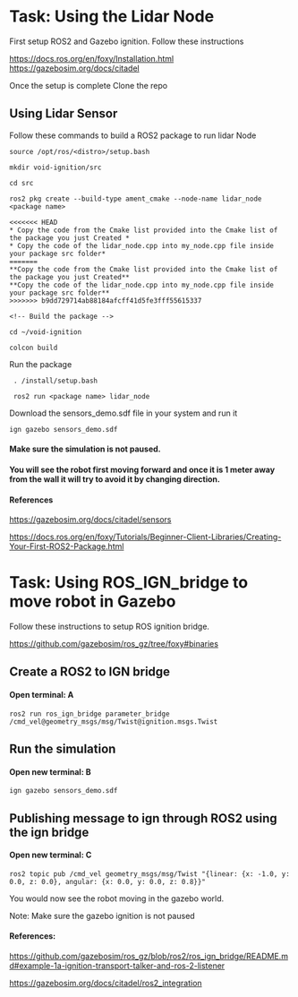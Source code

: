 # Task: Using the Lidar Node


First setup ROS2 and Gazebo ignition. Follow these instructions

https://docs.ros.org/en/foxy/Installation.html
https://gazebosim.org/docs/citadel

Once the setup is complete 
Clone the repo

## Using Lidar Sensor

Follow these commands to build a ROS2 package to run lidar Node

```
source /opt/ros/<distro>/setup.bash

mkdir void-ignition/src

cd src

ros2 pkg create --build-type ament_cmake --node-name lidar_node <package name>

<<<<<<< HEAD
* Copy the code from the Cmake list provided into the Cmake list of the package you just Created *
* Copy the code of the lidar_node.cpp into my_node.cpp file inside your package src folder* 
=======
**Copy the code from the Cmake list provided into the Cmake list of the package you just Created**
**Copy the code of the lidar_node.cpp into my_node.cpp file inside your package src folder** 
>>>>>>> b9dd729714ab88184afcff41d5fe3fff55615337

<!-- Build the package -->

cd ~/void-ignition 

colcon build

```

Run the package 

```
 . /install/setup.bash

 ros2 run <package name> lidar_node

```


Download the sensors_demo.sdf file in your system and run it

```
ign gazebo sensors_demo.sdf
```

#### Make sure the simulation is not paused. 
#### You will see the robot first moving forward and once it is 1 meter away from the wall it will try to avoid it by changing direction.

#### References
https://gazebosim.org/docs/citadel/sensors

https://docs.ros.org/en/foxy/Tutorials/Beginner-Client-Libraries/Creating-Your-First-ROS2-Package.html


#  Task: Using ROS_IGN_bridge to move robot in Gazebo

Follow these instructions to setup ROS ignition bridge.

https://github.com/gazebosim/ros_gz/tree/foxy#binaries


## Create a ROS2 to IGN bridge
#### Open terminal: A
```
ros2 run ros_ign_bridge parameter_bridge /cmd_vel@geometry_msgs/msg/Twist@ignition.msgs.Twist
```

## Run the simulation
#### Open new terminal: B

```
ign gazebo sensors_demo.sdf
```

## Publishing message to ign through ROS2 using the ign bridge
#### Open new terminal: C

```
ros2 topic pub /cmd_vel geometry_msgs/msg/Twist "{linear: {x: -1.0, y: 0.0, z: 0.0}, angular: {x: 0.0, y: 0.0, z: 0.8}}"
```

You would now see the robot moving in the gazebo world.

Note: Make sure the gazebo ignition is not paused

#### References:

https://github.com/gazebosim/ros_gz/blob/ros2/ros_ign_bridge/README.md#example-1a-ignition-transport-talker-and-ros-2-listener

https://gazebosim.org/docs/citadel/ros2_integration


